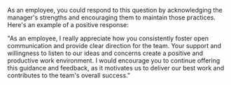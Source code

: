 As an employee, you could respond to this question by acknowledging the manager's strengths and encouraging them to maintain those practices. Here's an example of a positive response:

"As an employee, I really appreciate how you consistently foster open communication and provide clear direction for the team. Your support and willingness to listen to our ideas and concerns create a positive and productive work environment. I would encourage you to continue offering this guidance and feedback, as it motivates us to deliver our best work and contributes to the team's overall success."